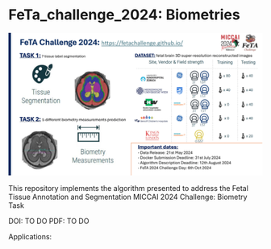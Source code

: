 # FeTa_challenge_2024: Biometries

![Teaser of the challenge](imgs/feta_challenge_miccai_2024.png)


This repository implements the algorithm presented to address the Fetal Tissue Annotation and Segmentation MICCAI 2024 Challenge: Biometry Task

DOI: TO DO 
PDF: TO DO 

Applications:
